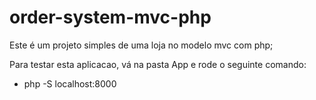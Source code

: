 # order-system-mvc-php

Este é um projeto simples de uma loja no modelo mvc com php;

Para testar esta aplicacao, vá na pasta App e rode o seguinte comando:

- php -S localhost:8000
